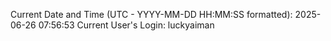 Current Date and Time (UTC - YYYY-MM-DD HH:MM:SS formatted): 2025-06-26 07:56:53
Current User's Login: luckyaiman
